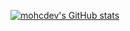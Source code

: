 [![mohcdev's GitHub stats](https://github-readme-stats.vercel.app/api?username=mohcdev)](https://github.com/anuraghazra/github-readme-stats)
